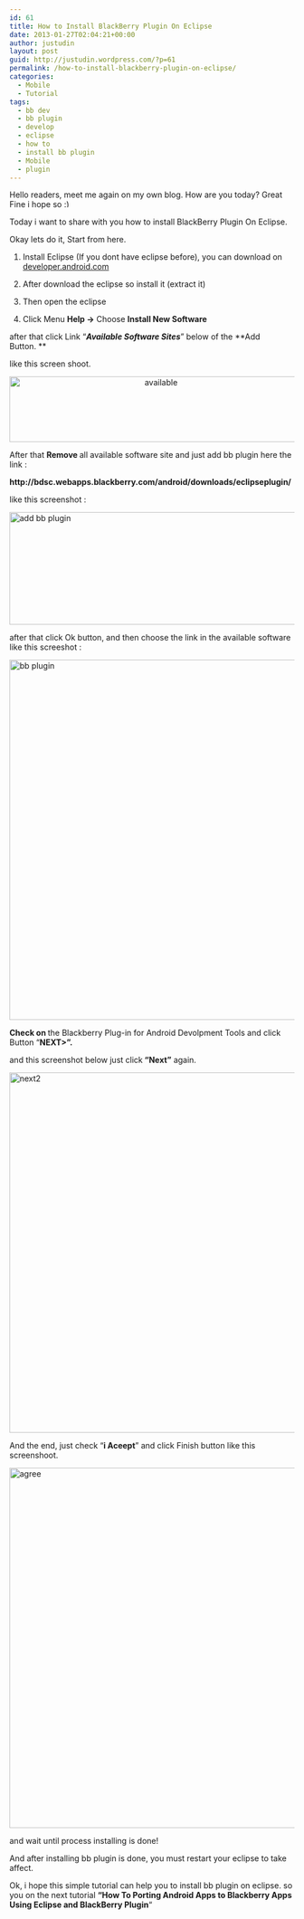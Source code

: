 ```yaml
---
id: 61
title: How to Install BlackBerry Plugin On Eclipse
date: 2013-01-27T02:04:21+00:00
author: justudin
layout: post
guid: http://justudin.wordpress.com/?p=61
permalink: /how-to-install-blackberry-plugin-on-eclipse/
categories:
  - Mobile
  - Tutorial
tags:
  - bb dev
  - bb plugin
  - develop
  - eclipse
  - how to
  - install bb plugin
  - Mobile
  - plugin
---
```

Hello readers, meet me again on my own blog. How are you today? Great Fine i hope so <img src="http://test.justudin.com/wp-includes/images/smilies/simple-smile.png" alt=":)" class="wp-smiley" style="height: 1em; max-height: 1em;" />

Today i want to share with you how to install BlackBerry Plugin On Eclipse.

Okay lets do it, Start from here.

1. Install Eclipse (If you dont have eclipse before), you can download on <a href="http://developer.android.com/sdk/index.html" target="_blank">developer.android.com</a>

2. After download the eclipse so install it (extract it)

3. Then open the eclipse <!--more-->

4. Click Menu **Help ->** Choose **Install New Software**

after that click Link &#8220;**_Available Software Sites_**&#8221; below of the **Add Button. **

like this screen shoot.

<p style="text-align:center;">
  <a href="https://justudin.com/files/uploads/2013/01/available.png"><img class=" wp-image-63 aligncenter" alt="available" src="https://justudin.com/files/uploads/2013/01/available.png" width="520" height="116" /></a>
</p>

<p style="text-align:left;">
  After that <strong>Remove </strong>all available software site and just add bb plugin here the link :
</p>

<p style="text-align:left;">
  <strong>http://bdsc.webapps.blackberry.com/android/downloads/eclipseplugin/</strong>
</p>

<p style="text-align:left;">
  like this screenshot :
</p>

<p style="text-align:left;">
  <a href="https://justudin.com/files/uploads/2013/01/add-bb-plugin.png"><img class="aligncenter size-large wp-image-62" alt="add bb plugin" src="https://justudin.com/files/uploads/2013/01/add-bb-plugin.png?w=800" width="800" height="199" srcset="https://justudin.com/files/uploads/2013/01/add-bb-plugin-300x75.png 300w, https://justudin.com/files/uploads/2013/01/add-bb-plugin-768x192.png 768w, https://justudin.com/files/uploads/2013/01/add-bb-plugin.png 894w" sizes="(max-width: 800px) 100vw, 800px" /></a>
</p>

<p style="text-align:left;">
  after that click Ok button, and then choose the link in the available software like this screeshot :
</p>

<p style="text-align:left;">
  <a href="https://justudin.com/files/uploads/2013/01/bb-plugin.png"><img class="aligncenter size-full wp-image-64" alt="bb plugin" src="https://justudin.com/files/uploads/2013/01/bb-plugin.png" width="757" height="637" srcset="https://justudin.com/files/uploads/2013/01/bb-plugin-300x252.png 300w, https://justudin.com/files/uploads/2013/01/bb-plugin.png 757w" sizes="(max-width: 757px) 100vw, 757px" /></a>
</p>

<p style="text-align:left;">
  <strong>Check on </strong>the Blackberry Plug-in for Android Devolpment Tools and click Button &#8220;<b>NEXT>&#8221;. </b>
</p>

<p style="text-align:left;">
  <strong></strong>and this screenshot below just click<strong> &#8220;Next&#8221;</strong> again.
</p>

<p style="text-align:left;">
  <a href="https://justudin.com/files/uploads/2013/01/next2.png"><img class="aligncenter size-full wp-image-65" alt="next2" src="https://justudin.com/files/uploads/2013/01/next2.png" width="757" height="637" srcset="https://justudin.com/files/uploads/2013/01/next2-300x252.png 300w, https://justudin.com/files/uploads/2013/01/next2.png 757w" sizes="(max-width: 757px) 100vw, 757px" /></a>
</p>

<p style="text-align:left;">
  And the end, just check &#8220;<strong>i Aceept</strong>&#8221; and click Finish button like this screenshoot.
</p>

<p style="text-align:left;">
  <a href="https://justudin.com/files/uploads/2013/01/agree.png"><img class="aligncenter size-full wp-image-66" alt="agree" src="https://justudin.com/files/uploads/2013/01/agree.png" width="757" height="637" srcset="https://justudin.com/files/uploads/2013/01/agree-300x252.png 300w, https://justudin.com/files/uploads/2013/01/agree.png 757w" sizes="(max-width: 757px) 100vw, 757px" /></a>
</p>

<p style="text-align:left;">
  and wait until process installing is done!
</p>

<p style="text-align:left;">
  And after installing bb plugin is done, you must restart your eclipse to take affect.
</p>

<p style="text-align:left;">
  Ok, i hope this simple tutorial can help you to install bb plugin on eclipse. so you on the next tutorial <strong>&#8220;How To Porting Android Apps to Blackberry Apps Using Eclipse and BlackBerry Plugin</strong>&#8220;
</p>
